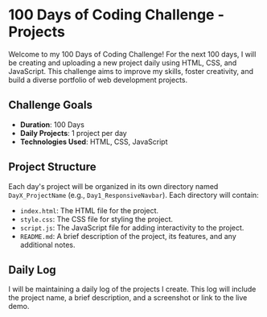 # 100 Days of Coding Challenge - Projects

Welcome to my 100 Days of Coding Challenge! For the next 100 days, I will be creating and uploading a new project daily using HTML, CSS, and JavaScript. This challenge aims to improve my skills, foster creativity, and build a diverse portfolio of web development projects.

## Challenge Goals

- **Duration**: 100 Days
- **Daily Projects**: 1 project per day
- **Technologies Used**: HTML, CSS, JavaScript

## Project Structure

Each day's project will be organized in its own directory named `DayX_ProjectName` (e.g., `Day1_ResponsiveNavbar`). Each directory will contain:

- `index.html`: The HTML file for the project.
- `style.css`: The CSS file for styling the project.
- `script.js`: The JavaScript file for adding interactivity to the project.
- `README.md`: A brief description of the project, its features, and any additional notes.

## Daily Log

I will be maintaining a daily log of the projects I create. This log will include the project name, a brief description, and a screenshot or link to the live demo.

